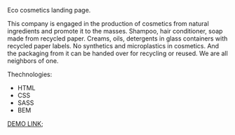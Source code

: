 Eco cosmetics landing page.

This company is engaged in the production of cosmetics from natural ingredients and promote it to the masses. Shampoo, hair conditioner, soap made from recycled paper. Creams, oils, detergents in glass containers with recycled paper labels. No synthetics and microplastics in cosmetics. And the packaging from it can be handed over for recycling or reused.
We are all neighbors of one.

Thechnologies:
 - HTML
 - CSS
 - SASS
 - BEM

[DEMO LINK](https://partnersinbahamas.github.io/Eco-cosmetics-landing/);
